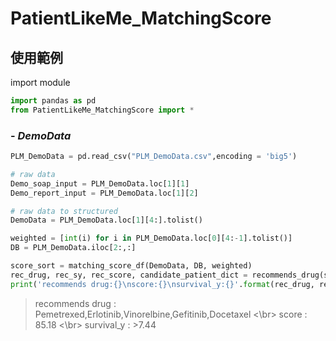 # PatientLikeMe_MatchingScore
## **使用範例**
import module
```python
import pandas as pd
from PatientLikeMe_MatchingScore import *
```
### - *DemoData*
```python
PLM_DemoData = pd.read_csv("PLM_DemoData.csv",encoding = 'big5')
```
```python
# raw data
Demo_soap_input = PLM_DemoData.loc[1][1]
Demo_report_input = PLM_DemoData.loc[1][2]

# raw data to structured
DemoData = PLM_DemoData.loc[1][4:].tolist()

weighted = [int(i) for i in PLM_DemoData.loc[0][4:-1].tolist()]
DB = PLM_DemoData.iloc[2:,:]
```
```python
score_sort = matching_score_df(DemoData, DB, weighted)
rec_drug, rec_sy, rec_score, candidate_patient_dict = recommends_drug(score_sort)
print('recommends drug:{}\nscore:{}\nsurvival_y:{}'.format(rec_drug, rec_score,rec_sy))
```
> recommends drug : Pemetrexed,Erlotinib,Vinorelbine,Gefitinib,Docetaxel <\br>
>score : 85.18 <\br>
>survival_y : >7.44 
